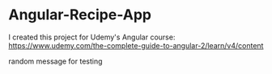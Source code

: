 # Angular-Recipe-App

I created this project for Udemy's Angular course: https://www.udemy.com/the-complete-guide-to-angular-2/learn/v4/content


random message for testing